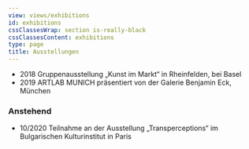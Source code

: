 ```yaml
---
view: views/exhibitions
id: exhibitions
cssClassesWrap: section is-really-black
cssClassesContent: exhibitions
type: page
title: Ausstellungen
---
```


- 2018 Gruppenausstellung „Kunst im Markt“ in Rheinfelden, bei Basel
- 2019 ARTLAB MUNICH präsentiert von der Galerie Benjamin Eck, München

### Anstehend
- 10/2020 Teilnahme an der Ausstellung „Transperceptions“ im Bulgarischen Kulturinstitut in Paris